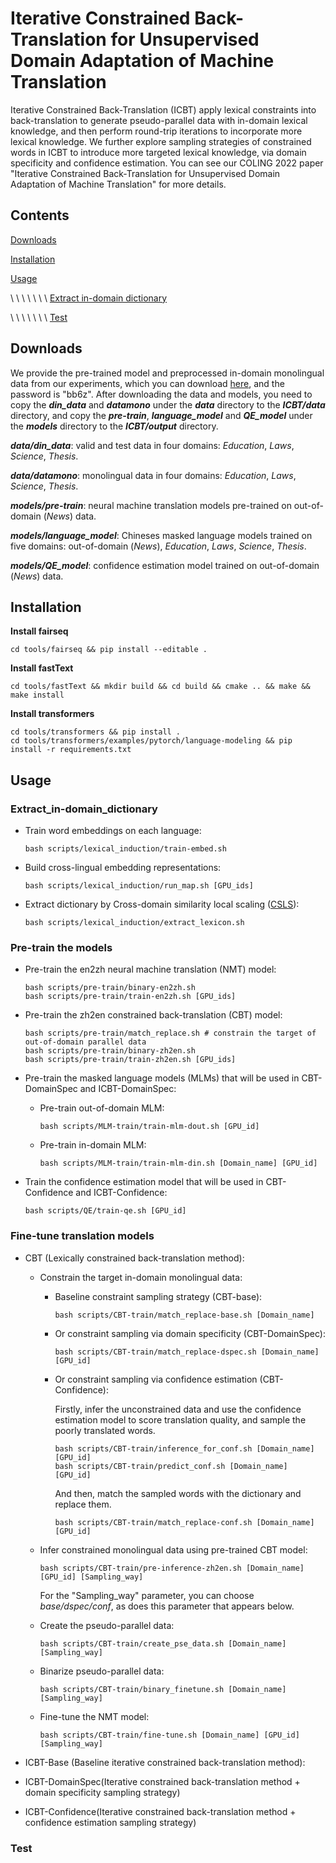 # Iterative Constrained Back-Translation for Unsupervised Domain Adaptation of Machine Translation

Iterative Constrained Back-Translation  (ICBT) apply lexical constraints into back-translation to generate pseudo-parallel data with in-domain lexical knowledge, and then perform round-trip iterations to incorporate more lexical knowledge. We further explore sampling strategies of constrained words in ICBT to introduce more targeted lexical knowledge, via domain specificity and confidence estimation. You can see our COLING 2022 paper "Iterative Constrained Back-Translation for Unsupervised Domain Adaptation of Machine Translation"  for more details.

## Contents

[Downloads](#Downloads)

[Installation](#Installation)

[Usage](#Usage)

\ \ \ \ \ \ \ [Extract in-domain dictionary](#Extract_in-domain_dictionary)

\ \ \ \ \ \ \ [Test](#Test)

## Downloads

We provide the pre-trained model and preprocessed in-domain monolingual data from our experiments, which you can download [here](https://pan.baidu.com/s/1kXxZf19WYnb07WS0JfVy9Q ), and the password is "bb6z". After downloading the data and models, you need to copy the ***din_data*** and ***datamono*** under the ***data*** directory to the ***ICBT/data*** directory, and copy the ***pre-train***, ***language_model*** and ***QE_model*** under the ***models*** directory to the ***ICBT/output*** directory.

***data/din_data***: valid and test data in four domains: *Education*, *Laws*, *Science*, *Thesis*.

***data/datamono***: monolingual data in four domains: *Education*, *Laws*, *Science*, *Thesis*.

***models/pre-train***: neural machine translation models pre-trained on out-of-domain (*News*) data.

***models/language_model***: Chineses masked language models trained on five domains: out-of-domain (*News*), *Education*, *Laws*, *Science*, *Thesis*.

***models/QE_model***: confidence estimation model trained on  out-of-domain (*News*) data.

## Installation

**Install fairseq**

```
cd tools/fairseq && pip install --editable .
```

**Install fastText**

```
cd tools/fastText && mkdir build && cd build && cmake .. && make && make install
```

**Install  transformers**

```
cd tools/transformers && pip install .
cd tools/transformers/examples/pytorch/language-modeling && pip install -r requirements.txt
```



## Usage

### Extract_in-domain_dictionary

- Train word embeddings on each language:

  ```shell
  bash scripts/lexical_induction/train-embed.sh
  ```

- Build cross-lingual embedding representations:

  ```shell
  bash scripts/lexical_induction/run_map.sh [GPU_ids]
  ```

- Extract dictionary by Cross-domain similarity local scaling ([CSLS](https://arxiv.org/pdf/1710.04087.pdf)):

  ```
  bash scripts/lexical_induction/extract_lexicon.sh
  ```

### Pre-train the models

- Pre-train the en2zh neural machine translation (NMT) model:

  ```
  bash scripts/pre-train/binary-en2zh.sh
  bash scripts/pre-train/train-en2zh.sh [GPU_ids]
  ```

- Pre-train the zh2en constrained back-translation (CBT) model:

  ```
  bash scripts/pre-train/match_replace.sh # constrain the target of out-of-domain parallel data
  bash scripts/pre-train/binary-zh2en.sh 
  bash scripts/pre-train/train-zh2en.sh [GPU_ids]
  ```

- Pre-train the masked language models (MLMs) that will be used in CBT-DomainSpec and ICBT-DomainSpec:

  - Pre-train out-of-domain MLM:

    ```
    bash scripts/MLM-train/train-mlm-dout.sh [GPU_id]
    ```

  - Pre-train in-domain MLM:

    ```
    bash scripts/MLM-train/train-mlm-din.sh [Domain_name] [GPU_id]
    ```

- Train the confidence estimation model that will be used in CBT-Confidence and ICBT-Confidence:

  ```
  bash scripts/QE/train-qe.sh [GPU_id]
  ```

### Fine-tune translation models

- CBT (Lexically constrained back-translation method):

  - Constrain the target in-domain monolingual data:

    - Baseline constraint sampling strategy (CBT-base):

      ```
      bash scripts/CBT-train/match_replace-base.sh [Domain_name]
      ```

    - Or  constraint sampling via domain specificity (CBT-DomainSpec):

      ```
      bash scripts/CBT-train/match_replace-dspec.sh [Domain_name] [GPU_id]
      ```

    - Or  constraint sampling via confidence estimation (CBT-Confidence):

      Firstly, infer the unconstrained data and use the confidence estimation model to score translation quality, and sample the  poorly translated words.

      ```
      bash scripts/CBT-train/inference_for_conf.sh [Domain_name] [GPU_id]
      bash scripts/CBT-train/predict_conf.sh [Domain_name] [GPU_id]
      ```

      And then, match the sampled words with the dictionary and replace them.

      ```
      bash scripts/CBT-train/match_replace-conf.sh [Domain_name] [GPU_id]
      ```

  - Infer constrained monolingual data using pre-trained CBT model:

    ```
    bash scripts/CBT-train/pre-inference-zh2en.sh [Domain_name] [GPU_id] [Sampling_way]
    ```

    For the "Sampling_way" parameter, you can choose *base/dspec/conf*, as does this parameter that appears below.

  - Create the pseudo-parallel data:

    ```
    bash scripts/CBT-train/create_pse_data.sh [Domain_name] [Sampling_way]
    ```

  - Binarize pseudo-parallel data:

    ```
    bash scripts/CBT-train/binary_finetune.sh [Domain_name] [Sampling_way]
    ```

  - Fine-tune the NMT model:

    ```
    bash scripts/CBT-train/fine-tune.sh [Domain_name] [GPU_id] [Sampling_way]
    ```

- ICBT-Base (Baseline iterative constrained back-translation method):

  

- ICBT-DomainSpec(Iterative constrained back-translation method + domain specificity sampling strategy)

  

- ICBT-Confidence(Iterative constrained back-translation method + confidence estimation sampling strategy)

### Test

